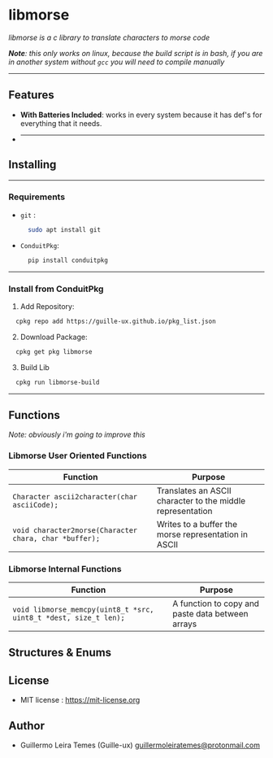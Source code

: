 # libmorse

*libmorse is a c library to translate characters to morse code*

***Note**: this only works on linux, because the build script is in bash, if you are in another system without ```gcc``` you will need to compile manually*

---

## Features

- **With Batteries Included**: works in every system because it has def's for everything that it needs.
- ****


## Installing
---
### Requirements

- ```git``` : 
  ```bash
    sudo apt install git
  ```
- ```ConduitPkg```:
  ```bash
    pip install conduitpkg
  ```
---
### Install from ConduitPkg

1. Add Repository:
  ```bash
    cpkg repo add https://guille-ux.github.io/pkg_list.json
  ```
2. Download Package:
  ```bash
    cpkg get pkg libmorse
  ```
3. Build Lib
  ```bash
    cpkg run libmorse-build
  ```
---

## Functions

*Note: obviously i'm going to improve this*

### Libmorse User Oriented Functions

|Function|Purpose|
|-|-|
|```Character ascii2character(char asciiCode);```|Translates an ASCII character to the middle representation|
|```void character2morse(Character chara, char *buffer);```|Writes to a buffer the morse representation in ASCII|

### Libmorse Internal Functions

|Function|Purpose|
|-|-|
|```void libmorse_memcpy(uint8_t *src, uint8_t *dest, size_t len);```|A function to copy and paste data between arrays|

## Structures & Enums

## License

- MIT license : <https://mit-license.org>

## Author 

- Guillermo Leira Temes (Guille-ux) <guillermoleiratemes@protonmail.com> 

